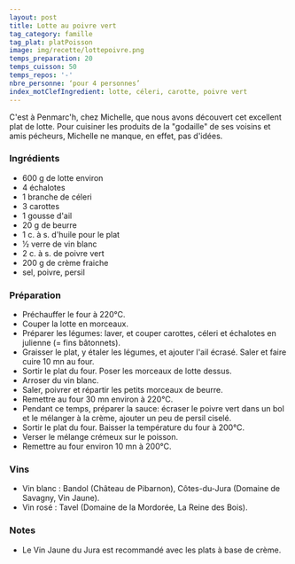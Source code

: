 ```yaml
---
layout: post
title: Lotte au poivre vert
tag_category: famille
tag_plat: platPoisson
image: img/recette/lottepoivre.png
temps_preparation: 20
temps_cuisson: 50
temps_repos: '-'
nbre_personne: ‘pour 4 personnes’
index_motClefIngredient: lotte, céleri, carotte, poivre vert
---
```

C'est à Penmarc'h, chez Michelle, que nous avons découvert cet excellent plat de lotte.  Pour cuisiner les produits de la "godaille" de ses voisins et amis pécheurs, Michelle ne manque, en effet, pas d'idées.

### Ingrédients
* 600 g de lotte environ
* 4 échalotes
* 1 branche de céleri
* 3 carottes
* 1 gousse d'ail
* 20 g de beurre
* 1 c. à s. d'huile pour le plat
* 1⁄2 verre de vin blanc
* 2 c. à s. de poivre vert
* 200 g de crème fraiche
* sel, poivre, persil


### Préparation
* Préchauffer le four à 220°C.
* Couper la lotte en morceaux.
* Préparer les légumes: laver, et couper carottes, céleri et échalotes en julienne (= fins bâtonnets).
* Graisser le plat, y étaler les légumes, et ajouter l'ail écrasé. Saler et faire cuire 10 mn au four.
* Sortir le plat du four. Poser les morceaux de lotte dessus.
* Arroser du vin blanc.
* Saler, poivrer et répartir les petits morceaux de beurre.
* Remettre au four 30 mn environ à 220°C.
* Pendant ce temps, préparer la sauce: écraser le poivre vert dans un bol et le mélanger à la crème, ajouter un peu de persil ciselé.
* Sortir le plat du four. Baisser la température du four à 200°C.
* Verser le mélange crémeux sur le poisson.
* Remettre au four environ 10 mn à 200°C.

### Vins
* Vin blanc : Bandol (Château de Pibarnon), Côtes-du-Jura (Domaine de Savagny, Vin Jaune).
* Vin rosé : Tavel (Domaine de la Mordorée, La Reine des Bois).

### Notes
* Le Vin Jaune du Jura est recommandé avec les plats à base de crème.

